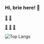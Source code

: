### Hi, brie here! 👋
[🧇](https://fancy-todo-waffles.web.app)
[🍙](https://kanban-black-sesame.web.app)

[🍭](https://ecommerce-cms-blueberry.web.app) 
[🍵](https://ecommerce-matcha.web.app) 
[🥧](https://article-finder-pie.web.app)

![Top Langs](https://github-readme-stats.vercel.app/api/top-langs/?username=gabriellahartanto&hide=html)
<!--
**gabriellahartanto/gabriellahartanto** is a ✨ _special_ ✨ repository because its `README.md` (this file) appears on your GitHub profile.

Here are some ideas to get you started:

- 🔭 I’m currently working on ...
- 🌱 I’m currently learning ...
- 👯 I’m looking to collaborate on ...
- 🤔 I’m looking for help with ...
- 💬 Ask me about ...
- 📫 How to reach me: ...
- 😄 Pronouns: ...
- ⚡ Fun fact: ...
-->
